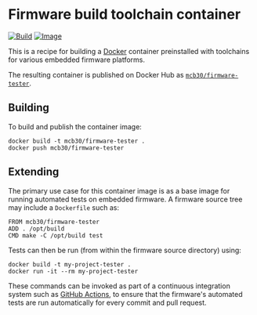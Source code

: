 # Firmware build toolchain container

[![Build](https://img.shields.io/github/workflow/status/mcb30/firmware-tester/Build)](https://github.com/mcb30/firmware-tester/actions?query=workflow%3ABuild+branch%3Amaster)
[![Image](https://img.shields.io/docker/image-size/mcb30/firmware-tester)](https://hub.docker.com/r/mcb30/firmware-tester/)

This is a recipe for building a [Docker](https://www.docker.com/)
container preinstalled with toolchains for various embedded firmware
platforms.

The resulting container is published on Docker Hub as
[`mcb30/firmware-tester`](https://hub.docker.com/r/mcb30/firmware-tester/).

## Building

To build and publish the container image:

    docker build -t mcb30/firmware-tester .
    docker push mcb30/firmware-tester

## Extending

The primary use case for this container image is as a base image for
running automated tests on embedded firmware.  A firmware source tree
may include a `Dockerfile` such as:

    FROM mcb30/firmware-tester
    ADD . /opt/build
    CMD make -C /opt/build test

Tests can then be run (from within the firmware source directory)
using:

    docker build -t my-project-tester .
    docker run -it --rm my-project-tester

These commands can be invoked as part of a continuous integration
system such as [GitHub Actions](https://docs.github.com/actions), to
ensure that the firmware's automated tests are run automatically for
every commit and pull request.
